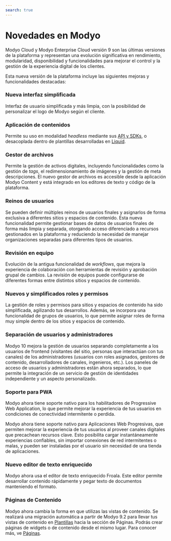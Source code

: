 ```yaml
---
search: true
---
```


# Novedades en Modyo

Modyo Cloud y Modyo Enterprise Cloud versión 9 son las últimas versiones de la plataforma y representan una evolución significativa en rendimiento, modularidad, disponibilidad y funcionalidades para mejorar el control y la gestión de la experiencia digital de los clientes. 

Esta nueva versión de la plataforma incluye las siguientes mejoras y funcionalidades destacadas:

### Nueva interfaz simplificada

Interfaz de usuario simplificada y más limpia, con la posibilidad de personalizar el logo de Modyo según el cliente.

### Aplicación de contenidos

Permite su uso en modalidad _headless_ mediante sus [API y SDKs](/es/platform/content/public-api-reference.html), o desacoplada dentro de plantillas desarrolladas en [Liquid](/es/platform/channels/liquid-markup.html).

### Gestor de archivos

Permite la gestión de activos digitales, incluyendo funcionalidades como la gestión de _tags_, el redimensionamiento de imágenes y la gestión de meta descripciones. El nuevo gestor de archivos es accesible desde la aplicación Modyo Content y está integrado en los editores de texto y código de la plataforma.

### Reinos de usuarios

Se pueden definir múltiples reinos de usuarios finales y asignarlos de forma exclusiva a diferentes sitios y espacios de contenido. Esta nueva funcionalidad permite gestionar bases de datos de usuarios finales de forma más limpia y separada, otorgando acceso diferenciado a recursos gestionados en la plataforma y reduciendo la necesidad de manejar organizaciones separadas para diferentes tipos de usuarios.

### Revisión en equipo

Evolución de la antigua funcionalidad de _workflows_, que mejora la experiencia de colaboración con herramientas de revisión y aprobación grupal de cambios. La revisión de equipos puede configurarse de diferentes formas entre distintos sitios y espacios de contenido.

### Nuevos y simplificados roles y permisos

La gestión de roles y permisos para sitios y espacios de contenido ha sido simplificada, agilizando tus desarrollos. Además, se incorpora una funcionalidad de grupos de usuarios, lo que permite asignar roles de forma muy simple dentro de los sitios y espacios de contenido.

### Separación de usuarios y administradores

Modyo 10 mejora la gestión de usuarios separando completamente a los usuarios de frontend (visitantes del sitio, personas que interactúan con tus canales) de los administradores (usuarios con roles asignados, gestores de contenido, desarrolladores de canales, ingenieros, etc.). Los paneles de acceso de usuarios y administradores están ahora separados, lo que permite la integración de un servicio de gestión de identidades independiente y un aspecto personalizado.

### Soporte para PWA

Modyo ahora tiene soporte nativo para los habilitadores de Progressive Web Application, lo que permite mejorar la experiencia de tus usuarios en condiciones de conectividad intermitente o perdida.

Modyo ahora tiene soporte nativo para Aplicaciones Web Progresivas, que permiten mejorar la experiencia de tus usuarios al proveer canales digitales que precachean recursos clave. Esto posibilita cargar instantáneamente experiencias confiables, sin importar conexiones de red intermitentes o malas, y pueden ser instaladas por el usuario sin necesidad de una tienda de aplicaciones.

### Nuevo editor de texto enriquecido

Modyo ahora usa el editor de texto enriquecido Froala. Este editor permite desarrollar contenido rápidamente y pegar texto de documentos manteniendo el formato.

### Páginas de Contenido

Modyo ahora cambia la forma en que utilizas las vistas de contenido. Se realizará una migración automática a partir de Modyo 9.2 para llevar tus vistas de contenido en [Plantillas](/es/platform/channels/templates.html) hacia la sección de Páginas. Podrás crear páginas de widgets o de contenido desde el mismo lugar. Para conocer más, ve [Páginas](/es/platform/channels/pages.html).